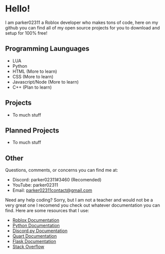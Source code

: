 # Hello! 

I am parker02311 a Roblox developer who makes tons of code, here on my github you can find all of my open source projects for you to download and setup for 100% free!

## Programming Launguages

- LUA
- Python
- HTML (More to learn)
- CSS (More to learn)
- Javascript/Node (More to learn)
- C++ (Plan to learn)

## Projects

- To much stuff

## Planned Projects

- To much stuff

## Other

Questions, comments, or concerns you can find me at:
- Discord: parker02311#3460 (Recomended)
- YouTube: parker02311
- Email: parker02311contact@gmail.com

Need any help coding?
Sorry, but I am not a teacher and would not be a very great one I recomend you check out whatever documentation you can find. Here are some resources that I use:
- [Roblox Documentation](https://developer.roblox.com/)
- [Python Documentation](https://www.python.org/doc/)
- [Discord.py Documentation](https://discordpy.readthedocs.io/)
- [Quart Documentation](https://pgjones.gitlab.io/quart/)
- [Flask Documentation](https://flask.palletsprojects.com/)
- [Stack Overflow](https://stackoverflow.com/)
